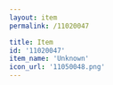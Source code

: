 ```yaml
---
layout: item
permalink: /11020047

title: Item
id: '11020047'
item_name: 'Unknown'
icon_url: '11050048.png'
---
```

